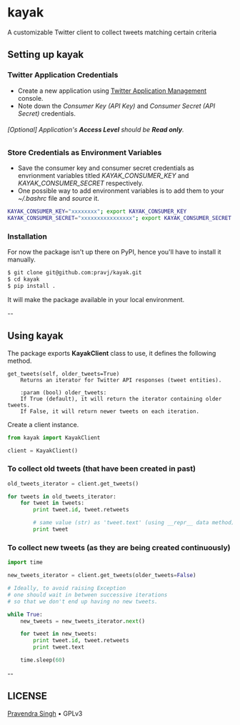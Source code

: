 # kayak
A customizable Twitter client to collect tweets matching certain criteria

## Setting up kayak

### Twitter Application Credentials

* Create a new application using [Twitter Application Management](https://apps.twitter.com/) console.
* Note down the *Consumer Key (API Key)* and *Consumer Secret (API Secret)* credentials.

###### [Optional] Application's **Access Level** should be **Read only**.

### Store Credentials as Environment Variables

* Save the consumer key and consumer secret credentials as envrionment variables titled *KAYAK_CONSUMER_KEY* and *KAYAK_CONSUMER_SECRET* respectively.
* One possible way to add environment variables is to add them to your *~/.bashrc* file and *source* it.

```bash
KAYAK_CONSUMER_KEY="xxxxxxxx"; export KAYAK_CONSUMER_KEY
KAYAK_CONSUMER_SECRET="xxxxxxxxxxxxxxxx"; export KAYAK_CONSUMER_SECRET
```

### Installation

For now the package isn't up there on PyPI, hence you'll have to install it manually.

```bash
$ git clone git@github.com:pravj/kayak.git
$ cd kayak
$ pip install .
```

It will make the package available in your local environment.

--

## Using kayak

The package exports **KayakClient** class to use, it defines the following method.

```
get_tweets(self, older_tweets=True)
    Returns an iterator for Twitter API responses (tweet entities).
      
    :param (bool) older_tweets:
    If True (default), it will return the iterator containing older tweets.
    If False, it will return newer tweets on each iteration.
```

Create a client instance.

```python
from kayak import KayakClient

client = KayakClient()
```

### To collect old tweets (that have been created in past)

```python
old_tweets_iterator = client.get_tweets()

for tweets in old_tweets_iterator:
	for tweet in tweets:
		print tweet.id, tweet.retweets

		# same value (str) as 'tweet.text' (using __repr__ data method)
		print tweet
```

### To collect new tweets (as they are being created continuously)

```python
import time

new_tweets_iterator = client.get_tweets(older_tweets=False)

# Ideally, to avoid raising Exception
# one should wait in between successive iterations
# so that we don't end up having no new tweets.

while True:
	new_tweets = new_tweets_iterator.next()

	for tweet in new_tweets:
		print tweet.id, tweet.retweets
		print tweet.text

	time.sleep(60)
```

--

## LICENSE

[Pravendra Singh](http://pravj.github.io) • GPLv3